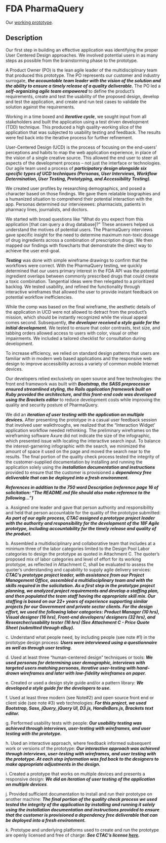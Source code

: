# FDA PharmaQuery #

Our <a href="https://openfda.ctacdev.com" target="_blank">working prototype</a>.

## Description ##

Our first step in building an effective application was identifying the proper User Centered Design approaches.  We involved potential users in as many steps as possible from the brainstorming phase to the prototype.  

A Product Owner (PO) is the lean agile leader of the multidisciplinary team that produced this prototype. The PO represents our customer and industry surrogate, <em><strong>the accountable team leader with the vision of the solution and the ability to ensure a timely release of a quality deliverable.</strong></em> The PO led a <em><strong>self-organizing agile team empowered</strong></em> to define the product’s requirements, create and test the usability of the proposed design, develop and test the application, and create and run test cases to validate the solution against the requirements.

Working in a time boxed and <em><strong>iterative cycle</strong></em>, we sought input from all stakeholders and built the application using a test driven development (TDD) technique. This produced a high quality-working slice of the application that was subjected to usability testing and feedback. The results were fed back into the iterative process for further refinement.

User-Centered Design (UCD) is the process of focusing on the end-users’ perceptions and habits to map the web application experience, in place of the vision of a single creative source. This allowed the end user to steer all aspects of the development process – not just the interface or technologies. Our agile team used a process of <em><strong>participatory design alongside six specific types of UCD techniques (Personas, User Interviews, Workflow Determination, User Testing, Prototyping, and Accessibility Testing).</strong></em>  

We created user profiles by researching demographics, and posed a character based on those findings.  We gave them relatable biographies and a humanized situation to comprehend their potential interaction with the app. Personas determined our interviewees: pharmacists, patients in pharmacy lines, journalists, and doctors.

We started with broad questions like “What do you expect from this application [that can query a drug database]?” These answers helped us understand the motives of potential users. The PharmaQuery interviews gave specific insight for the need to determine maximum non-toxic dosage of drug ingredients across a combination of prescription drugs. We then mapped our findings with flowcharts that demonstrate the direct way to achieve the user end-goal.  

<em><strong>Testing</strong></em> was done with simple wireframe drawings to confirm that the workflows were correct. With the PharmaQuery testing, we quickly determined that our users primary interest in the FDA API was the potential ingredient overlaps between commonly prescribed drugs that could create a toxic combination.  Tangential ideas were then relegated to a prioritized backlog.  We tested usability, and refined the functionality through interactive wireframes that allowed the user to provide instant feedback on potential workflow inefficiencies.

While the comp was based on the final wireframe, the aesthetic details of the application in UCD were not allowed to detract from the product’s mission, which should be instantly recognized while the visual appeal comes second.  Subsequently, <em><strong>the developer received a style guide for the initial development.</strong></em>  We tested to ensure that color contrasts, text size, and tabbing orders allowed access to users with color, visual or other impairments. We included a tailored checklist for consultation during development.

To increase efficiency, we relied on standard design patterns that users are familiar with in modern web based applications and the responsive web design to improve accessibility across a variety of common mobile Internet devices.

Our developers relied exclusively on open source and free technologies: the front end framework was built with <em><strong>Bootstrap, the SASS preprocessor ensured streamlined styling, the Rails application framework built on Ruby provided the architecture, and this front-end code was developed using the Brackets editor</strong></em> to reduce development costs while improving the quality and security posture of PharmaQuery.

We did an <em><strong>iteration of user testing with the application on multiple devices.</strong></em> After presenting the prototype in a casual user feedback session that involved user walkthroughs, we realized that the “Interaction Widget’ application workflow needed rethinking. The preliminary wireframes on the wireframing software Axure did not indicate the size of the infographic, which presented issue with locating the interactive search input. To balance the interest-garnering infographic with the search, we minimized the amount of space it used on the page and moved the search near to the results.  The final portion of the quality check process tested the integrity of the customer-supplied documentation by installing and running the application solely using the <em><strong>installation documentation and instructions</strong></em> provided to ensure that the customer is provisioned a <em><strong>dependency free deliverable that can be deployed into a fresh environment.</strong></em>

<em><strong>References in addition to the 750 word Description (reference page 16 of solicitation: “The README.md file should also make reference to the following...”)</strong></em>

a. Assigned one leader and gave that person authority and responsibility and held that person accountable for the quality of the prototype submitted:  <em><strong>As part of our agile process, CTAC assigned a prototype project leader with the authority and responsibility for the development of the 18F Agile prototype, including accountability for the timely release and quality of the product.</strong></em>

b. Assembled a multidisciplinary and collaborative team that includes at a minimum three of the labor categories limited to the Design Pool Labor categories to design the prototype as quoted in Attachment C. The quoter’s proposed mix of labor categories and level of effort for its working prototype, as reflected in Attachment C, shall be evaluated to assess the quoter’s understanding and capability to supply agile delivery services:  <em><strong>CTAC’s prototype project leader, with assistance from our Project Management Office, assembled a multidisciplinary team and with the skills required in the solicitation.  As a first step in the prototype project planning, we analyzed project requirements and develop a staffing plan, and then populated the team staff having the appropriate skill mix.  Our staffing is based on our 22+ years of experience supporting similar projects for our Government and private sector clients. For the design effort, we used the following labor categories: Product Manager (10 hrs), Visual designer (16 hrs), Front-end developers/ designers (32 hrs), and Researcher/usability tester (16 hrs) (See Attachment C - Price Quote Sheet (submitted through eBuy).</strong></em>

c. Understand what people need, by including people (see note #1) in the prototype design process: <em><strong>Users were interviewed using a questionnaire as well as through user testing.</strong></em>

d. Used at least three “human-centered design” techniques or tools:  <em><strong>We used personas for determining user demographic, interviews with targeted users matching personas, iterative user-testing with hand-drawn wireframes and later with low-fidelity wireframes on paper.</strong></em>

e. Created or used a design style guide and/or a pattern library:  <em><strong>We developed a style guide for the developers to use.</strong></em>

f. Used at least three modern (see Note#2) and open source front end or client side (see note #3) web technologies:  <em><strong>For this project, we used Bootstrap, Sass, jQuery, jQuery UI, D3.js, HandleBars.js, Brackets text editor.</strong></em>

g. Performed usability tests with people:  <em><strong>Our usability testing was achieved through interviews, user-testing with wireframes, and user testing with the prototype.</strong></em>

h. Used an interactive approach, where feedback informed subsequent work or versions of the prototype: <em><strong>Our interactive approach was achieved through interviews, user-testing with wireframes, and user testing with the prototype. At each step information was fed back to the designers to make appropriate adjustments in the design.</strong></em>

i. Created a prototype that works on multiple devices and presents a responsive design: <em><strong>We did an iteration of user testing of the application on multiple devices</strong></em>.

j. Provided sufficient documentation to install and run their prototype on another machine:  <em><strong>The final portion of the quality check process we used tested the integrity of the application by installing and running it solely using the installation documentation and instructions provided to ensure that the customer is provisioned a dependency free deliverable that can be deployed into a fresh environment. </strong></em>

k. Prototype and underlying platforms used to create and run the prototype are openly licensed and free of charge:  <em><strong>See CTAC’s license <a href="../../../LICENSE">here</a>.</strong></em>
